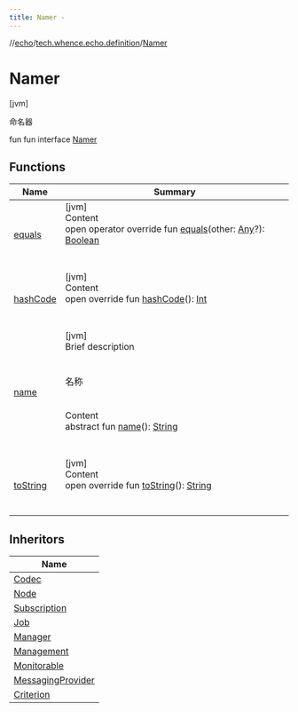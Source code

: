 ```yaml
---
title: Namer -
---
```

//[echo](../../index.md)/[tech.whence.echo.definition](../index.md)/[Namer](index.md)



# Namer  
 [jvm] 

命名器

fun fun interface [Namer](index.md)   


## Functions  
  
|  Name|  Summary| 
|---|---|
| [equals](../../tech.whence.echo.webclient.response.exception/-response-unrecognized-exception/index.md#kotlin/Any/equals/#kotlin.Any?/PointingToDeclaration/)| [jvm]  <br>Content  <br>open operator override fun [equals](../../tech.whence.echo.webclient.response.exception/-response-unrecognized-exception/index.md#kotlin/Any/equals/#kotlin.Any?/PointingToDeclaration/)(other: [Any](https://kotlinlang.org/api/latest/jvm/stdlib/kotlin/-any/index.html)?): [Boolean](https://kotlinlang.org/api/latest/jvm/stdlib/kotlin/-boolean/index.html)  <br><br><br>
| [hashCode](../../tech.whence.echo.webclient.response.exception/-response-unrecognized-exception/index.md#kotlin/Any/hashCode/#/PointingToDeclaration/)| [jvm]  <br>Content  <br>open override fun [hashCode](../../tech.whence.echo.webclient.response.exception/-response-unrecognized-exception/index.md#kotlin/Any/hashCode/#/PointingToDeclaration/)(): [Int](https://kotlinlang.org/api/latest/jvm/stdlib/kotlin/-int/index.html)  <br><br><br>
| [name](name.md)| [jvm]  <br>Brief description  <br><br><br>名称<br><br>  <br>Content  <br>abstract fun [name](name.md)(): [String](https://kotlinlang.org/api/latest/jvm/stdlib/kotlin/-string/index.html)  <br><br><br>
| [toString](../../tech.whence.echo.webclient.response.exception/-response-unrecognized-exception/index.md#kotlin/Any/toString/#/PointingToDeclaration/)| [jvm]  <br>Content  <br>open override fun [toString](../../tech.whence.echo.webclient.response.exception/-response-unrecognized-exception/index.md#kotlin/Any/toString/#/PointingToDeclaration/)(): [String](https://kotlinlang.org/api/latest/jvm/stdlib/kotlin/-string/index.html)  <br><br><br>


## Inheritors  
  
|  Name| 
|---|
| [Codec](../../tech.whence.echo.codec/-codec/index.md)
| [Node](../../tech.whence.echo.dal.transfer.node/-node/index.md)
| [Subscription](../../tech.whence.echo.event/-subscription/index.md)
| [Job](../../tech.whence.echo.job/-job/index.md)
| [Manager](../../tech.whence.echo.job.manager/-manager/index.md)
| [Management](../../tech.whence.echo.job.manager.management/-management/index.md)
| [Monitorable](../../tech.whence.echo.job.monitor/-monitorable/index.md)
| [MessagingProvider](../../tech.whence.echo.job.stream.provider/-messaging-provider/-messager/index.md)
| [Criterion](../../tech.whence.echo.support.jdbc.querier.component/-criterion/index.md)

